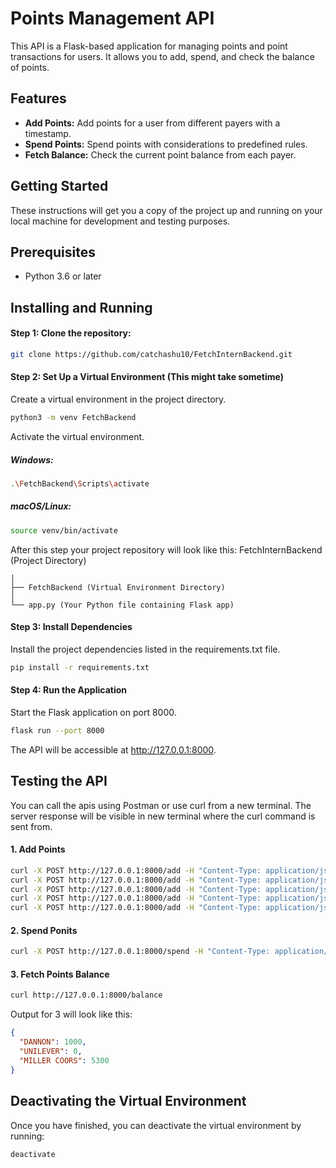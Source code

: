 # Points Management API

This API is a Flask-based application for managing points and point transactions for users. It allows you to add, spend, and check the balance of points.

## Features

- **Add Points:** Add points for a user from different payers with a timestamp.
- **Spend Points:** Spend points with considerations to predefined rules.
- **Fetch Balance:** Check the current point balance from each payer.

## Getting Started

These instructions will get you a copy of the project up and running on your local machine for development and testing purposes.

## Prerequisites

- Python 3.6 or later

## Installing and Running

#### Step 1: **Clone the repository:**
   ```sh
   git clone https://github.com/catchashu10/FetchInternBackend.git
   ```
   
#### Step 2: **Set Up a Virtual Environment** (This might take sometime)
Create a virtual environment in the project directory.
```sh
python3 -m venv FetchBackend
```

Activate the virtual environment.

##### Windows:
```sh
.\FetchBackend\Scripts\activate
```

##### macOS/Linux:
```sh
source venv/bin/activate
```

After this step your project repository will look like this:
FetchInternBackend (Project Directory)
```
│
├── FetchBackend (Virtual Environment Directory)
│
└── app.py (Your Python file containing Flask app)
```


#### Step 3: **Install Dependencies**
Install the project dependencies listed in the requirements.txt file.

```sh
pip install -r requirements.txt
```

#### Step 4: **Run the Application**
Start the Flask application on port 8000.
```sh
flask run --port 8000
```

The API will be accessible at http://127.0.0.1:8000.

## **Testing the API**
You can call the apis using Postman or use curl from a new terminal. The server response will be visible in new terminal where the curl command is sent from.

#### 1. Add Points
```sh
curl -X POST http://127.0.0.1:8000/add -H "Content-Type: application/json" -d '{"payer": "DANNON", "points": 300, "timestamp": "2022-10-31T10:00:00Z"}'
curl -X POST http://127.0.0.1:8000/add -H "Content-Type: application/json" -d '{"payer": "UNILEVER", "points": 200, "timestamp": "2022-10-31T11:00:00Z"}'
curl -X POST http://127.0.0.1:8000/add -H "Content-Type: application/json" -d '{"payer": "DANNON", "points": -200, "timestamp": "2022-10-31T15:00:00Z"}'
curl -X POST http://127.0.0.1:8000/add -H "Content-Type: application/json" -d '{"payer": "MILLER COORS", "points": 10000, "timestamp": "2022-11-01T14:00:00Z"}'
curl -X POST http://127.0.0.1:8000/add -H "Content-Type: application/json" -d '{"payer": "DANNON", "points": 1000, "timestamp": "2022-11-02T14:00:00Z"}'
```

#### 2. Spend Ponits
```sh
curl -X POST http://127.0.0.1:8000/spend -H "Content-Type: application/json" -d '{"points": 5000}'
```

#### 3. Fetch Points Balance
```sh
curl http://127.0.0.1:8000/balance
```

Output for 3 will look like this:
```JSON
{
  "DANNON": 1000,
  "UNILEVER": 0,
  "MILLER COORS": 5300
}
```

## **Deactivating the Virtual Environment**
Once you have finished, you can deactivate the virtual environment by running:
```sh
deactivate
```
